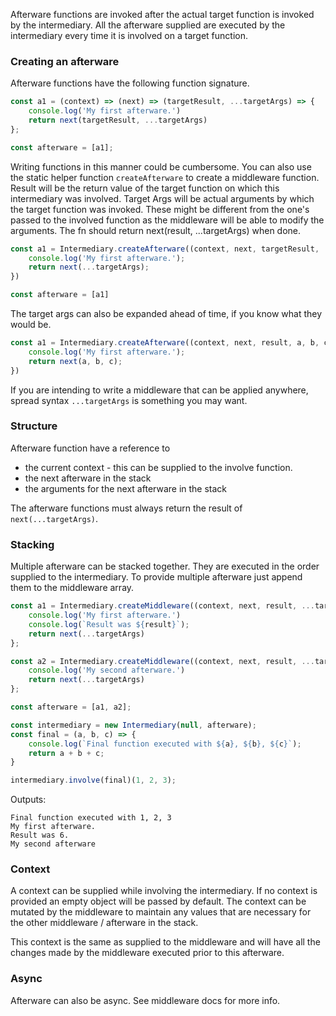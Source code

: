 
Afterware functions are invoked after the actual target function is invoked
by the intermediary. All the afterware supplied are executed by the intermediary every 
time it is involved on a target function.


### Creating an afterware
Afterware functions have the following function signature. 

```js
const a1 = (context) => (next) => (targetResult, ...targetArgs) => {
    console.log('My first afterware.')
    return next(targetResult, ...targetArgs)
};

const afterware = [a1];
```

Writing functions in this manner could be cumbersome.
You can also use the static helper function `createAfterware` to create a middleware
function. Result will be the return value of the target function on which this intermediary was involved.
Target Args will be actual arguments by which the target function was invoked.
These might be different from the one's passed to the involved function as the middleware
will be able to modify the arguments.
The fn should return next(result, ...targetArgs) when done.  

```js
const a1 = Intermediary.createAfterware((context, next, targetResult, ...targetArgs) => {
    console.log('My first afterware.');
    return next(...targetArgs);
})

const afterware = [a1]
```

The target args can also be expanded ahead of time, if you know what they would be.

```js
const a1 = Intermediary.createAfterware((context, next, result, a, b, c) => {
    console.log('My first afterware.');
    return next(a, b, c);
})
```

If you are intending to write a middleware that can be applied anywhere,
spread syntax `...targetArgs` is something you may want.

### Structure
Afterware function have a reference to 
* the current context - this can be supplied to the involve function.
* the next afterware in the stack
* the arguments for the next afterware in the stack

The afterware functions must always return the result of `next(...targetArgs)`. 

### Stacking
Multiple afterware can be stacked together. 
They are executed in the order supplied to the intermediary. To provide multiple afterware just 
append them to the middleware array.

```js
const a1 = Intermediary.createMiddleware((context, next, result, ...targetArgs) => {
    console.log('My first afterware.')
    console.log(`Result was ${result}`);
    return next(...targetArgs)
};

const a2 = Intermediary.createMiddleware((context, next, result, ...targetArgs) => {
    console.log('My second afterware.')
    return next(...targetArgs)
};

const afterware = [a1, a2];

const intermediary = new Intermediary(null, afterware);
const final = (a, b, c) => {
    console.log(`Final function executed with ${a}, ${b}, ${c}`);
    return a + b + c;
}

intermediary.involve(final)(1, 2, 3);
```

Outputs:
```
Final function executed with 1, 2, 3
My first afterware.
Result was 6.
My second afterware
```

### Context
A context can be supplied while involving the intermediary.
If no context is provided an empty object will be passed by default.
The context can be mutated by the middleware to maintain any values that
are necessary for the other middleware / afterware in the stack.

This context is the same as supplied to the middleware and will have all the
changes made by the middleware executed prior to this afterware.

### Async
Afterware can also be async. See middleware docs for more info.